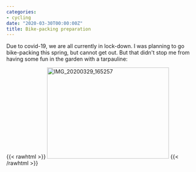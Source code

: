 ```yaml
---
categories:
- cycling
date: "2020-03-30T00:00:00Z"
title: Bike-packing preparation
---
```

Due to covid-19, we are all currently in lock-down. <!--more-->I was planning to go bike-packing this spring, but cannot get out. But that didn't stop me from having some fun in the garden with a tarpauline:  

{{< rawhtml >}}
<a data-flickr-embed="true" href="https://www.flickr.com/photos/kabads/49716142093/in/datetaken/" title="IMG_20200329_165257"><img src="https://live.staticflickr.com/65535/49716142093_74702e341f_n.jpg" width="320" height="240" alt="IMG_20200329_165257"></a><script async src="//embedr.flickr.com/assets/client-code.js" charset="utf-8"></script>
{{< /rawhtml >}}
